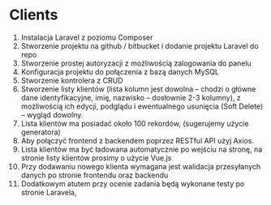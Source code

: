 # Clients

1. Instalacja Laravel z poziomu Composer
2. Stworzenie projektu na github / bitbucket i dodanie
projektu Laravel do repo
3. Stworzenie prostej autoryzacji z możliwością
zalogowania do panelu
4. Konfiguracja projektu do połączenia z bazą danych
MySQL
5. Stworzenie kontrolera z CRUD
6. Stworzenie listy klientów (lista kolumn jest dowolna –
chodzi o główne dane identyfikacyjne, imię, nazwisko
– dosłownie 2-3 kolumny), z możliwością ich edycji,
podglądu i ewentualnego usunięcia (Soft Delete) –
wygląd dowolny.
7. Lista klientów ma posiadać około 100 rekordów,
(sugerujemy użycie generatora)
8. Aby połączyć frontend z backendem poprzez RESTful
API użyj Axios.
9. Lista klientów ma być ładowana automatycznie po
wejściu na stronę, na stronie listy klientów prosimy o
użycie Vue.js
10. Przy dodawaniu nowego klienta wymagana jest
walidacja przesyłanych danych po stronie frontendu
oraz backendu
11. Dodatkowym atutem przy ocenie zadania będą
wykonane testy po stronie Laravela,